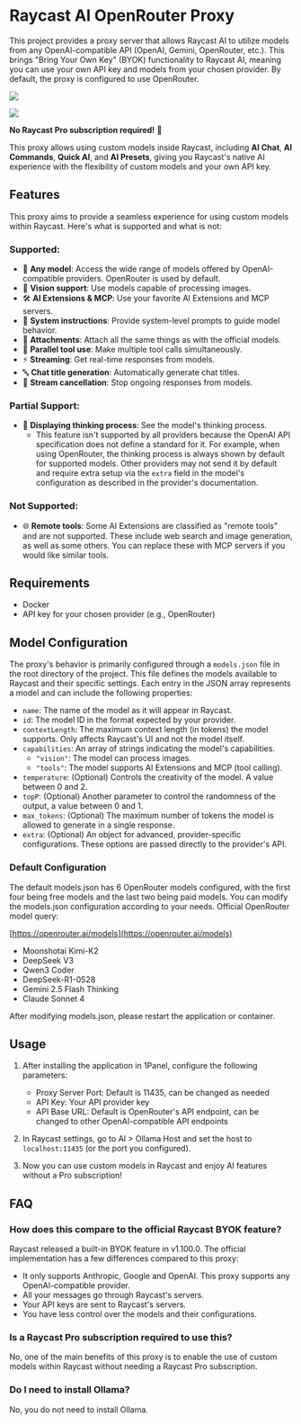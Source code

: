# Raycast AI OpenRouter Proxy

This project provides a proxy server that allows Raycast AI to utilize models from any OpenAI-compatible API (OpenAI, Gemini, OpenRouter, etc.). This brings "Bring Your Own Key" (BYOK) functionality to Raycast AI, meaning you can use your own API key and models from your chosen provider. By default, the proxy is configured to use OpenRouter.

![](https://cdn.jsdelivr.net/gh/xiaoY233/PicList@main/public/assets/Raycast-AI-Openrouter-Proxy.png)

![](https://img.shields.io/badge/Copyright-arch3rPro-ff9800?style=flat&logo=github&logoColor=white)

**No Raycast Pro subscription required!** 🎉

This proxy allows using custom models inside Raycast, including **AI Chat**, **AI Commands**, **Quick AI**, and **AI Presets**, giving you Raycast's native AI experience with the flexibility of custom models and your own API key.

## Features

This proxy aims to provide a seamless experience for using custom models within Raycast. Here's what is supported and what is not:

### Supported:

- 🧠 **Any model**: Access the wide range of models offered by OpenAI-compatible providers. OpenRouter is used by default.
- 👀 **Vision support**: Use models capable of processing images.
- 🛠️ **AI Extensions & MCP**: Use your favorite AI Extensions and MCP servers.
- 📝 **System instructions**: Provide system-level prompts to guide model behavior.
- 📎 **Attachments**: Attach all the same things as with the official models.
- 🔨 **Parallel tool use**: Make multiple tool calls simultaneously.
- ⚡ **Streaming**: Get real-time responses from models.
- 🔤 **Chat title generation**: Automatically generate chat titles.
- 🛑 **Stream cancellation**: Stop ongoing responses from models.

### Partial Support:

- 💭 **Displaying thinking process**: See the model's thinking process.
  - This feature isn't supported by all providers because the OpenAI API specification does not define a standard for it. For example, when using OpenRouter, the thinking process is always shown by default for supported models. Other providers may not send it by default and require extra setup via the `extra` field in the model's configuration as described in the provider's documentation.

### Not Supported:

- 🌐 **Remote tools**: Some AI Extensions are classified as "remote tools" and are not supported. These include web search and image generation, as well as some others. You can replace these with MCP servers if you would like similar tools.

## Requirements

- Docker
- API key for your chosen provider (e.g., OpenRouter)

## Model Configuration

The proxy's behavior is primarily configured through a `models.json` file in the root directory of the project. This file defines the models available to Raycast and their specific settings. Each entry in the JSON array represents a model and can include the following properties:

- `name`: The name of the model as it will appear in Raycast.
- `id`: The model ID in the format expected by your provider.
- `contextLength`: The maximum context length (in tokens) the model supports. Only affects Raycast's UI and not the model itself.
- `capabilities`: An array of strings indicating the model's capabilities.
  - `"vision"`: The model can process images.
  - `"tools"`: The model supports AI Extensions and MCP (tool calling).
- `temperature`: (Optional) Controls the creativity of the model. A value between 0 and 2.
- `topP`: (Optional) Another parameter to control the randomness of the output, a value between 0 and 1.
- `max_tokens`: (Optional) The maximum number of tokens the model is allowed to generate in a single response.
- `extra`: (Optional) An object for advanced, provider-specific configurations. These options are passed directly to the provider's API.

### Default Configuration

The default models.json has 6 OpenRouter models configured, with the first four being free models and the last two being paid models. You can modify the models.json configuration according to your needs. Official OpenRouter model query:

[https://openrouter.ai/models](https://openrouter.ai/models)

- Moonshotai Kimi-K2
- DeepSeek V3
- Qwen3 Coder
- DeepSeek-R1-0528
- Gemini 2.5 Flash Thinking
- Claude Sonnet 4

After modifying models.json, please restart the application or container.

## Usage

1. After installing the application in 1Panel, configure the following parameters:
   - Proxy Server Port: Default is 11435, can be changed as needed
   - API Key: Your API provider key
   - API Base URL: Default is OpenRouter's API endpoint, can be changed to other OpenAI-compatible API endpoints

2. In Raycast settings, go to AI > Ollama Host and set the host to `localhost:11435` (or the port you configured).

3. Now you can use custom models in Raycast and enjoy AI features without a Pro subscription!

## FAQ

### How does this compare to the official Raycast BYOK feature?

Raycast released a built-in BYOK feature in v1.100.0. The official implementation has a few differences compared to this proxy:

- It only supports Anthropic, Google and OpenAI. This proxy supports any OpenAI-compatible provider.
- All your messages go through Raycast's servers.
- Your API keys are sent to Raycast's servers.
- You have less control over the models and their configurations.

### Is a Raycast Pro subscription required to use this?

No, one of the main benefits of this proxy is to enable the use of custom models within Raycast without needing a Raycast Pro subscription.

### Do I need to install Ollama?

No, you do not need to install Ollama.
